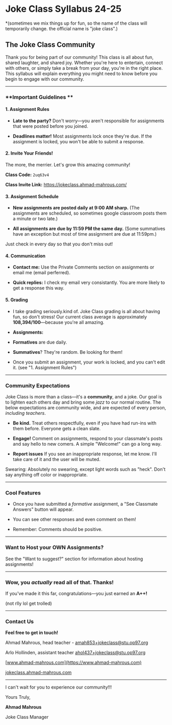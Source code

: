# Joke Class Syllabus 24-25

*(sometimes we mix things up for fun, so the name of the class will temporarily change. the official name is "joke class".)  



## The Joke Class Community



Thank you for being part of our community! This class is all about fun, shared laughter, and shared joy. Whether you're here to entertain, connect with others, or simply take a break from your day, you're in the right place. This syllabus will explain everything you might need to know before you begin to engage with our community.  



---



### **Important Guidelines **



#### 1. Assignment Rules

- **Late to the party?** Don't worry—you aren't responsible for assignments that were posted before you joined. 

- **Deadlines matter!** Most assignments lock once they're due. If the assignment is locked, you won't be able to submit a response. 



#### 2. Invite Your Friends! 

The more, the merrier. Let's grow this amazing community! 

**Class Code:** `2uq63v4`

**Class Invite Link:** https://jokeclass.ahmad-mahrous.com/



#### 3. Assignment Schedule

- **New assignments are posted daily at 9:00 AM sharp.** (The assignments are scheduled, so sometimes google classroom posts them a minute or two late.)

- **All assignments are due by 11:59 PM the same day.** (Some summatives have an exception but most of time assignment are due at 11:59pm.)

Just check in every day so that you don't miss out! 

#### 4. Communication

- **Contact me:** Use the Private Comments section on assignments or email me (email perferred). 

- **Quick replies:** I check my email very consistantly. You are more likely to get a response this way.



#### 5. Grading 

- I take grading seriously.kind of. Joke Class grading is all about having fun, so don't stress! Our current class average is approximately **108,394/100**—because you're all amazing.

- **Assignments:**  

 - **Formatives** are due daily.  

 - **Summatives**? They're random. Be looking for them!

- Once you submit an assignment, your work is locked, and you can't edit it. (see "1. Assignment Rules")



---



### **Community Expectations**

Joke Class is more than a class—it's a **community**, and a joke. Our goal is to lighten each others day and bring some *jazz* to our normal routine. The below expectations are community wide, and are expected of every person, *including teachers*. 

- **Be kind.** Treat others respectfully, even if you have had run-ins with them before. Everyone gets a clean slate.

- **Engage!** Comment on assignments, respond to your classmate's posts and say hello to new comers. A simple "Welcome!" can go a long way. 

- **Report issues** If you see an inappropriate response, let me know. I'll take care of it and the user will be muted.

Swearing: Absolutely no swearing, except light words such as "heck". Don't say anything off color or inappropriate.



---

### **Cool Features**

- Once you have submitted a *formative* assignment, a "See Classmate Answers" button will appear. 

 - You can see other responses and even comment on them! 

 - Remember: Comments should be positive. 



---

### **Want to Host your OWN Assignments?** 

See the "Want to suggest?" section for information about hosting assignments!



---

### **Wow, you** ***actually*** **read all of that. Thanks!**

If you've made it this far, congratulations—you just earned an **A++!** 

(not rlly lol get trolled)



---



### **Contact Us** 

**Feel free to get in touch!**   

Ahmad Mahrous, head teacher - amah853+jokeclass@stu.op97.org

Arlo Hollinden, assistant teacher ahol437+jokeclass@stu.op97.org 

[www.ahmad-mahrous.com](https://www.ahmad-mahrous.com) 

[jokeclass.ahmad-mahrous.com](https://jokeclass.ahmad-mahrous.com) 



---



I can't wait for you to experience our community!!!

Yours Truly,     

**Ahmad Mahrous**   

Joke Class Manager   
